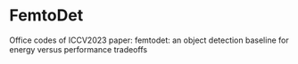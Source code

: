# FemtoDet
Office codes of ICCV2023 paper: femtodet: an object detection baseline for energy versus performance tradeoffs
